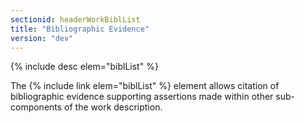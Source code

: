 ```yaml
---
sectionid: headerWorkBiblList
title: "Bibliographic Evidence"
version: "dev"
---
```


  
{% include desc elem="biblList" %} 
 

The {% include link elem="biblList" %} element allows citation of bibliographic evidence supporting assertions made within other sub-components of the work description.
